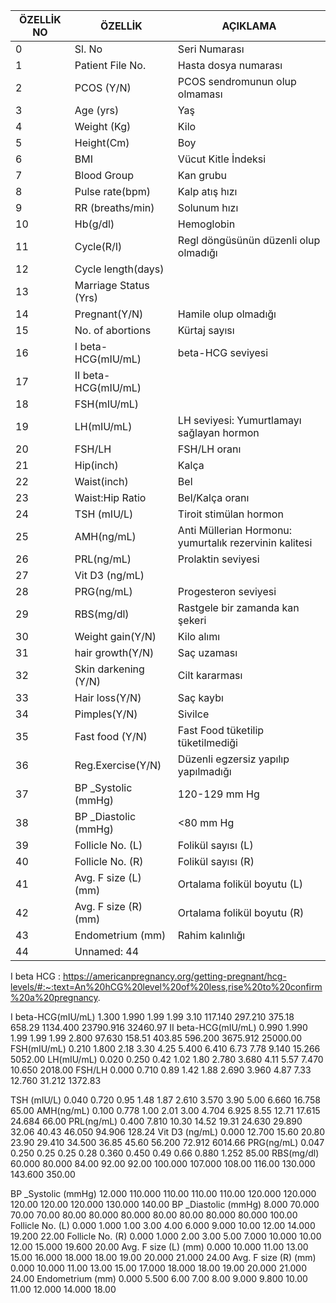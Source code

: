 




 |**ÖZELLİK NO**|**ÖZELLİK**|**AÇIKLAMA**|
 |---|---|---|
 0   |Sl. No | Seri Numarası | 
 1   |Patient File No. | Hasta dosya numarası |
 2   |PCOS (Y/N) | PCOS sendromunun olup olmaması|
 3   |Age (yrs) | Yaş |   
 4   |Weight (Kg) | Kilo |       
 5   |Height(Cm) | Boy |              
 6   |BMI | Vücut Kitle İndeksi |                   
 7   |Blood Group | Kan grubu|            
 8   |Pulse rate(bpm) | Kalp atış hızı|         
 9   |RR (breaths/min) | Solunum hızı |     
 10  |Hb(g/dl) | Hemoglobin |               
 11  |Cycle(R/I) | Regl döngüsünün düzenli olup olmadığı          
 12  |Cycle length(days) |       
 13  |Marriage Status (Yrs) | 
 14  |Pregnant(Y/N) | Hamile olup olmadığı            
 15  |No. of abortions | Kürtaj sayısı         
 16  |I beta-HCG(mIU/mL) | beta-HCG seviyesi |  
 17  |II beta-HCG(mIU/mL) |
 18  |FSH(mIU/mL) |              
 19  |LH(mIU/mL) | LH seviyesi: Yumurtlamayı sağlayan hormon |               
 20  |FSH/LH | FSH/LH oranı |                  
 21  |Hip(inch) | Kalça  |               
 22  |Waist(inch) | Bel |               
 23  |Waist:Hip Ratio | Bel/Kalça oranı         
 24  |TSH (mIU/L) | Tiroit stimülan hormon |           
 25  |AMH(ng/mL) | Anti Müllerian Hormonu: yumurtalık rezervinin kalitesi |               
 26  |PRL(ng/mL) | Prolaktin seviyesi|               
 27  |Vit D3 (ng/mL) |          
 28  |PRG(ng/mL) | Progesteron seviyesi              
 29  |RBS(mg/dl) | Rastgele bir zamanda kan şekeri |               
 30  |Weight gain(Y/N) | Kilo alımı |        
 31  |hair growth(Y/N) | Saç uzaması |         
 32  |Skin darkening (Y/N) | Cilt kararması |    
 33  |Hair loss(Y/N) | Saç kaybı |         
 34  |Pimples(Y/N) | Sivilce |           
 35  |Fast food (Y/N) | Fast Food tüketilip tüketilmediği |        
 36  |Reg.Exercise(Y/N) | Düzenli egzersiz yapılıp yapılmadığı      
 37  |BP _Systolic (mmHg) | 120-129 mm Hg      
 38  |BP _Diastolic (mmHg) | <80 mm Hg    
 39  |Follicle No. (L) | Folikül sayısı (L) |     
 40  |Follicle No. (R) | Folikül sayısı (R) |  
 41  |Avg. F size (L) (mm) | Ortalama folikül boyutu (L) |  
 42  |Avg. F size (R) (mm) | Ortalama folikül boyutu (R) |   
 43  |Endometrium (mm) | Rahim kalınlığı |        
 44  |Unnamed: 44 | 



 I beta HCG : https://americanpregnancy.org/getting-pregnant/hcg-levels/#:~:text=An%20hCG%20level%20of%20less,rise%20to%20confirm%20a%20pregnancy.



I beta-HCG(mIU/mL)	1.300	1.990	1.99	1.99	3.10	117.140	297.210	375.18	658.29	1134.400	23790.916	32460.97
II beta-HCG(mIU/mL)	0.990	1.990	1.99	1.99	1.99	2.800	97.630	158.51	403.85	596.200	3675.912	25000.00
FSH(mIU/mL)	0.210	1.800	2.18	3.30	4.25	5.400	6.410	6.73	7.78	9.140	15.266	5052.00
LH(mIU/mL)	0.020	0.250	0.42	1.02	1.80	2.780	3.680	4.11	5.57	7.470	10.650	2018.00
FSH/LH	0.000	0.710	0.89	1.42	1.88	2.690	3.960	4.87	7.33	12.760	31.212	1372.83


TSH (mIU/L)	0.040	0.720	0.95	1.48	1.87	2.610	3.570	3.90	5.00	6.660	16.758	65.00
AMH(ng/mL)	0.100	0.778	1.00	2.01	3.00	4.704	6.925	8.55	12.71	17.615	24.684	66.00
PRL(ng/mL)	0.400	7.810	10.30	14.52	19.31	24.630	29.890	32.06	40.43	46.050	94.906	128.24
Vit D3 (ng/mL)	0.000	12.700	15.60	20.80	23.90	29.410	34.500	36.85	45.60	56.200	72.912	6014.66
PRG(ng/mL)	0.047	0.250	0.25	0.25	0.28	0.360	0.450	0.49	0.66	0.880	1.252	85.00
RBS(mg/dl)	60.000	80.000	84.00	92.00	92.00	100.000	107.000	108.00	116.00	130.000	143.600	350.00


BP _Systolic (mmHg)	12.000	110.000	110.00	110.00	110.00	120.000	120.000	120.00	120.00	120.000	130.000	140.00
BP _Diastolic (mmHg)	8.000	70.000	70.00	70.00	80.00	80.000	80.000	80.00	80.00	80.000	80.000	100.00
Follicle No. (L)	0.000	1.000	1.00	3.00	4.00	6.000	9.000	10.00	12.00	14.000	19.200	22.00
Follicle No. (R)	0.000	1.000	2.00	3.00	5.00	7.000	10.000	10.00	12.00	15.000	19.600	20.00
Avg. F size (L) (mm)	0.000	10.000	11.00	13.00	15.00	16.000	18.000	18.00	19.00	20.000	21.000	24.00
Avg. F size (R) (mm)	0.000	10.000	11.00	13.00	15.00	17.000	18.000	18.00	19.00	20.000	21.000	24.00
Endometrium (mm)	0.000	5.500	6.00	7.00	8.00	9.000	9.800	10.00	11.00	12.000	14.000	18.00